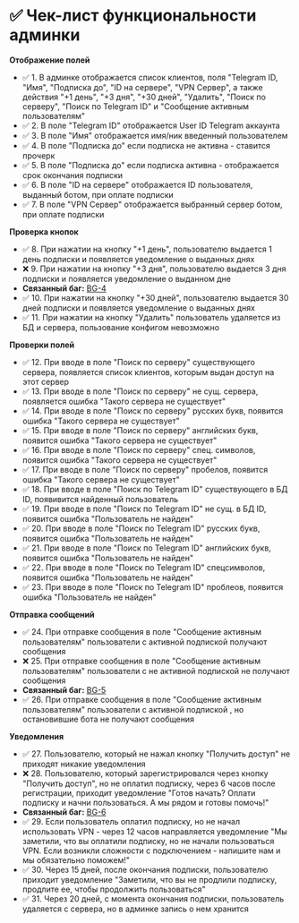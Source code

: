 # ✅ Чек-лист функциональности админки

**Отображение полей**

- ✅ 1. В админке отображается список клиентов, поля "Telegram ID, "Имя", "Подписка до", "ID на сервере", "VPN Сервер", а также действия "+1 день", "+3 дня", "+30 дней", "Удалить", "Поиск по серверу", "Поиск по Telegram ID" и "Сообщение активным пользователям"
- ✅ 2. В поле "Telegram ID" отображается User ID Telegram аккаунта
- ✅ 3. В поле "Имя" отображается имя/ник введенный пользователем
- ✅ 4. В поле "Подписка до" если подписка не активна - ставится прочерк
- ✅ 5. В поле "Подписка до" если подписка активна - отображается срок окончания подписки
- ✅ 6. В поле "ID на сервере" отображается ID пользователя, выданный ботом, при оплате подписки
- ✅ 7. В поле "VPN Сервер" отображается выбранный сервер ботом, при оплате подписки

**Проверка кнопок**

- ✅ 8. При нажатии на кнопку "+1 день", пользователю выдается 1 день подписки и появляется уведомление о выданных днях
- ❌ 9. При нажатии на кнопку "+3 дня", пользователю выдается 3 дня подписки и появляется уведомление о выданном дне
- **Связанный баг:** [BG-4](../BugReports/BG-4.md)
- ✅ 10. При нажатии на кнопку "+30 дней", пользователю выдается 30 дней подписки и появляется уведомление о выданных днях 
- ✅ 11. При нажатии на кнопку "Удалить" пользователь удаляется из БД и сервера, пользование конфигом невозможно

**Проверки полей**

- ✅ 12. При вводе в поле "Поиск по серверу" существующего сервера, появляется список клиентов, которым выдан доступ на этот сервер
- ✅ 13. При вводе в поле "Поиск по серверу" не сущ. сервера, появляется ошибка "Такого сервера не существует" 
- ✅ 14. При вводе в поле "Поиск по серверу" русских букв, появится ошибка "Такого сервера не существует"
- ✅ 15. При вводе в поле "Поиск по серверу" английских букв, появится ошибка "Такого сервера не существует" 
- ✅ 16. При вводе в поле "Поиск по серверу" спец. символов, появится ошибка "Такого сервера не существует"
- ✅ 17. При вводе в поле "Поиск по серверу" пробелов, появится ошибка "Такого сервера не существует"
- ✅ 18. При вводе в поле "Поиск по Telegram ID" существующего в БД ID, появивится найденный пользователь
- ✅ 19. При вводе в поле "Поиск по Telegram ID" не сущ. в БД ID, появится ошибка "Пользователь не найден"
- ✅ 20. При вводе в поле "Поиск по Telegram ID" русских букв, появится ошибка "Пользователь не найден"
- ✅ 21. При вводе в поле "Поиск по Telegram ID" английских букв, появится ошибка "Пользователь не найден"
- ✅ 22. При вводе в поле "Поиск по Telegram ID" спецсимволов, появится ошибка "Пользователь не найден"
- ✅ 23. При вводе в поле "Поиск по Telegram ID" проблеов, появится ошибка "Пользователь не найден"

**Отправка сообщений**

- ✅ 24. При отправке сообщения в поле "Сообщение активным пользователям" пользователи с активной подпиской получают сообщения
- ❌ 25. При отправке сообщения в поле "Сообщение активным пользователям" пользователи с не активной подпиской не получают сообщения
- **Связанный баг:** [BG-5](../BugReports/BG-5.md)
- ✅ 26. При отправке сообщения в поле "Сообщение активным пользователям" пользователи с активной подпиской , но остановившие бота не получают сообщения

**Уведомления**

- ✅ 27. Пользователю, который не нажал кнопку "Получить доступ" не приходят никакие уведомления
- ❌ 28. Пользователю, который зарегистрировался через кнопку "Получить доступ", но не оплатил подписку, через 6 часов после регистрации, приходит уведомление "Готов начать? Оплати подписку и начни пользоваться. А мы рядом и готовы помочь!"
- **Связанный баг:** [BG-6](../BugReports/BG-6.md)
- ✅ 29. Если пользователь оплатил подписку, но не начал использовать VPN - через 12 часов направляется уведомление "Мы заметили, что вы оплатили подписку, но не начали пользоваться VPN. Если возникли сложности с подключением - напишите нам и мы обязательно поможем!"
- ✅ 30. Через 15 дней, после окончания подписки, пользователю приходит уведомление "Заметили, что вы не продлили подписку, продлите ее, чтобы продолжить пользоваться"
- ✅ 31. Через 20 дней, с момента окончания подписки, пользователь удаляется с сервера, но в админке запись о нем хранится

